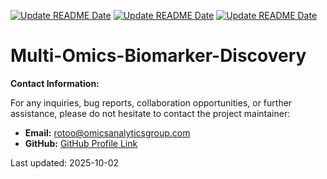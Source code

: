 [![Update README Date](https://github.com/rayotoo/Multi-Omics-Biomarker-Discovery/actions/workflows/update_readme_date.yml/badge.svg)](https://github.com/rayotoo/Multi-Omics-Biomarker-Discovery/actions/workflows/update_readme_date.yml)
[![Update README Date](https://github.com/rayotoo/Multi-Omics-Biomarker-Discovery/actions/workflows/update_readme_date.yml/badge.svg?event=fork)](https://github.com/rayotoo/Multi-Omics-Biomarker-Discovery/actions/workflows/update_readme_date.yml)
[![Update README Date](https://github.com/rayotoo/Multi-Omics-Biomarker-Discovery/actions/workflows/update_readme_date.yml/badge.svg?event=issues)](https://github.com/rayotoo/Multi-Omics-Biomarker-Discovery/actions/workflows/update_readme_date.yml)
# Multi-Omics-Biomarker-Discovery
**Contact Information:**

For any inquiries, bug reports, collaboration opportunities, or further assistance, please do not hesitate to contact the project maintainer:

* **Email:** rotoo@omicsanalyticsgroup.com
* **GitHub:** [GitHub Profile Link](https://github.com/rayotoo)


Last updated: 2025-10-02
